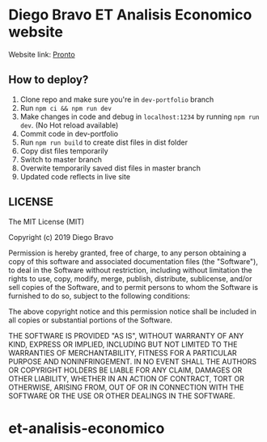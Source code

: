 # Diego Bravo ET Analisis Economico website

Website link: [Pronto](Pronto)



## How to deploy?

1. Clone repo and make sure you're in `dev-portfolio` branch
2. Run `npm ci && npm run dev`
3. Make changes in code and debug in `localhost:1234` by running `npm run dev`. (No Hot reload available)
4. Commit code in dev-portfolio
5. Run `npm run build` to create dist files in dist folder
6. Copy dist files temporarily
7. Switch to master branch
8. Overwite temporarily saved dist files in master branch
9. Updated code reflects in live site

## LICENSE

The MIT License (MIT)

Copyright (c) 2019 Diego Bravo

Permission is hereby granted, free of charge, to any person obtaining a copy
of this software and associated documentation files (the "Software"), to deal
in the Software without restriction, including without limitation the rights
to use, copy, modify, merge, publish, distribute, sublicense, and/or sell
copies of the Software, and to permit persons to whom the Software is
furnished to do so, subject to the following conditions:

The above copyright notice and this permission notice shall be included in all
copies or substantial portions of the Software.

THE SOFTWARE IS PROVIDED "AS IS", WITHOUT WARRANTY OF ANY KIND, EXPRESS OR
IMPLIED, INCLUDING BUT NOT LIMITED TO THE WARRANTIES OF MERCHANTABILITY,
FITNESS FOR A PARTICULAR PURPOSE AND NONINFRINGEMENT. IN NO EVENT SHALL THE
AUTHORS OR COPYRIGHT HOLDERS BE LIABLE FOR ANY CLAIM, DAMAGES OR OTHER
LIABILITY, WHETHER IN AN ACTION OF CONTRACT, TORT OR OTHERWISE, ARISING FROM,
OUT OF OR IN CONNECTION WITH THE SOFTWARE OR THE USE OR OTHER DEALINGS IN THE
SOFTWARE.
# et-analisis-economico
